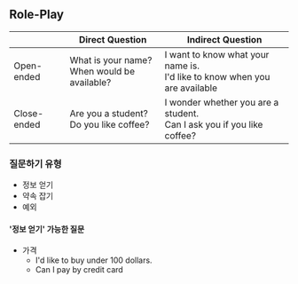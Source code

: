 ## Role-Play

|             | Direct Question                                | Indirect Question                                                            |
| ----------- | ---------------------------------------------- | ---------------------------------------------------------------------------- |
| Open-ended  | What is your name?<br>When would be available? | I want to know what your name is.<br>I'd like to know when you are available |
| Close-ended | Are you a student?<br>Do you like coffee?      | I wonder whether you are a student.<br>Can I ask you if you like coffee?     |

### 질문하기 유형
- 정보 얻기
- 약속 잡기
- 예외

#### '정보 얻기' 가능한 질문
- 가격
	- I'd like to buy under 100 dollars.
	- Can I pay by credit card